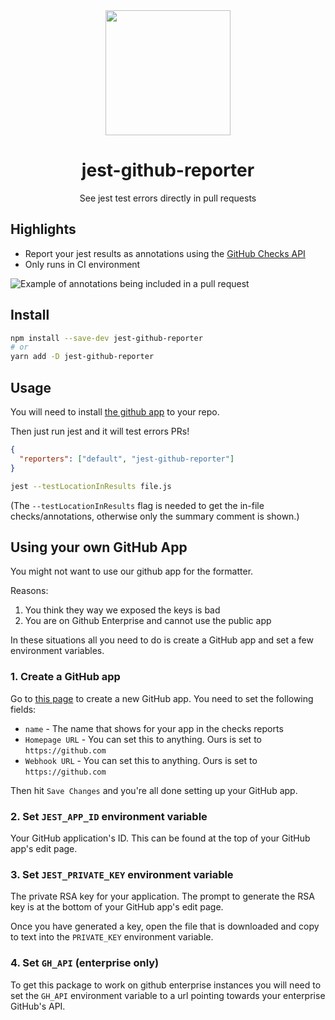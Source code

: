 <div align="center">
  <img  height="200"
    src="./logo.jpg">
  <h1>jest-github-reporter</h1>
  <p>See jest test errors directly in pull requests</p>
</div>

## Highlights

- Report your jest results as annotations using the [GitHub Checks API](https://developer.github.com/v3/checks/)
- Only runs in CI environment

![Example of annotations being included in a pull request](./example.png)

## Install

```sh
npm install --save-dev jest-github-reporter
# or
yarn add -D jest-github-reporter
```

## Usage

You will need to install [the github app](https://github.com/apps/jest-results) to your repo.

Then just run jest and it will test errors PRs!

```json
{
  "reporters": ["default", "jest-github-reporter"]
}
```

```sh
jest --testLocationInResults file.js
```

(The `--testLocationInResults` flag is needed to get the in-file checks/annotations, otherwise only the summary comment is shown.)

## Using your own GitHub App

You might not want to use our github app for the formatter.

Reasons:

1. You think they way we exposed the keys is bad
2. You are on Github Enterprise and cannot use the public app

In these situations all you need to do is create a GitHub app and set a few environment variables.

### 1. Create a GitHub app

Go to [this page](https://github.com/settings/apps) to create a new GitHub app. You need to set the following fields:

- `name` - The name that shows for your app in the checks reports
- `Homepage URL` - You can set this to anything. Ours is set to `https://github.com`
- `Webhook URL` - You can set this to anything. Ours is set to `https://github.com`

Then hit `Save Changes` and you're all done setting up your GitHub app.

### 2. Set `JEST_APP_ID` environment variable

Your GitHub application's ID. This can be found at the top of your GitHub app's edit page.

### 3. Set `JEST_PRIVATE_KEY` environment variable

The private RSA key for your application. The prompt to generate the RSA key is at the bottom of your GitHub app's edit page.

Once you have generated a key, open the file that is downloaded and copy to text into the `PRIVATE_KEY` environment variable.

### 4. Set `GH_API` (enterprise only)

To get this package to work on github enterprise instances you will need to set the `GH_API` environment variable to a url pointing towards your enterprise GitHub's API.
